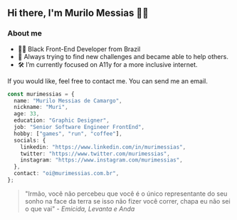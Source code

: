 ## Hi there, I'm Murilo Messias 👋🏾

### About me

- ✊🏾 Black Front-End Developer from Brazil
- 🏅 Always trying to find new challenges and became able to help others.
- 🛠️ I’m currently focused on A11y for a more inclusive internet.

If you would like, feel free to contact me. You can send me an email.

```ts
const murimessias = {
  name: "Murilo Messias de Camargo",
  nickname: "Muri",
  age: 33,
  education: "Graphic Designer",
  job: "Senior Software Engineer FrontEnd",
  hobby: ["games", "run", "coffee"],
  socials: {
    linkedin: "https://www.linkedin.com/in/murimessias",
    twitter: "https://www.twitter.com/murimessias",
    instagram: "https://www.instagram.com/murimessias",
  },
  contact: "oi@murimessias.com.br",
};
```

> "Irmão, você não percebeu que você é o único representante do seu sonho na face da terra se isso não fizer você correr, chapa eu não sei o que vai" - _Emicida, Levanta e Anda_
